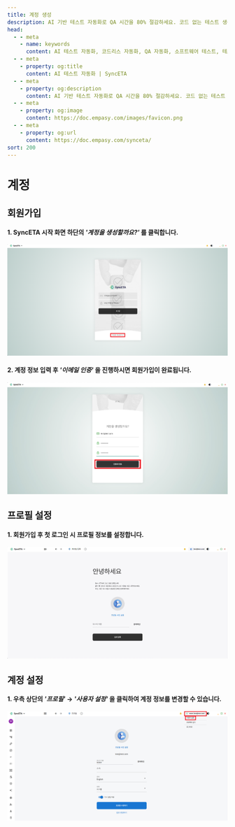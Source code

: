 ```yaml
---
title: 계정 생성
description: AI 기반 테스트 자동화로 QA 시간을 80% 절감하세요. 코드 없는 테스트 생성, 자연어 시나리오 작성, 다양한 플랫폼 지원으로 QA의 새로운 기준을 제시합니다.
head:
  - - meta
    - name: keywords
      content: AI 테스트 자동화, 코드리스 자동화, QA 자동화, 소프트웨어 테스트, 테스트 시나리오 생성, 코드리스 테스트, 자연어 테스트, 테스트 자동화 도구, 테스트 자동화 플랫폼, 테스트 효율화, Playwright , Selenium , QAOps, TestOps, Shift-Left 테스트, Shift‑Right 테스트
  - - meta
    - property: og:title
      content: AI 테스트 자동화 | SyncETA
  - - meta
    - property: og:description
      content: AI 기반 테스트 자동화로 QA 시간을 80% 절감하세요. 코드 없는 테스트 생성, 자연어 시나리오 작성, 다양한 플랫폼 지원으로 QA의 새로운 기준을 제시합니다.
  - - meta
    - property: og:image
      content: https://doc.empasy.com/images/favicon.png
  - - meta
    - property: og:url
      content: https://doc.empasy.com/synceta/
sort: 200
---
```


# 계정

## 회원가입

#### 1. SyncETA 시작 화면 하단의 **_'계정을 생성할까요?'_** 를 클릭합니다.

![계정 생성하기 클릭](./image/account/1click_join.png)

#### 2. 계정 정보 입력 후 **_'이메일 인증'_** 을 진행하시면 회원가입이 완료됩니다.

![이메일 인증 보내기](./image/account/2send_auth.png)

## 프로필 설정

#### 1. 회원가입 후 첫 로그인 시 프로필 정보를 설정합니다.

![프로필 설정](./image/account/3set_profile.png)

## 계정 설정

#### 1. 우측 상단의 **_'프로필'_** → **_'사용자 설정'_** 을 클릭하여 계정 정보를 변경할 수 있습니다.

![계정 정보 변경](./image/account/4edit_profile.png)
